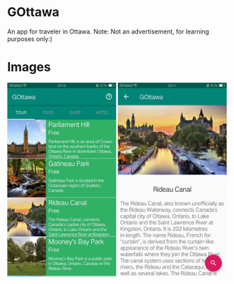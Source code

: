# GOttawa
An app for traveler in Ottawa. Note: Not an advertisement, for learning purposes only:)

# Images
<img src="image/gottawa1.jpg" width="250">
<img src="image/gottawa2.jpg" width="250">
